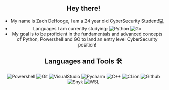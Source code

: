 <div align="center">
  
## Hey there!
- My name is Zach DeHooge, I am a 24 year old CyberSecurity Student!💻
- Languages I am currently studying: ![Python](http://img.shields.io/badge/-Python-8F00C2?style=flat-square&logo=python&logoColor=ffffff) ![Go](http://img.shields.io/badge/-GO-000000?style=flat-square&logo=go&logoColor=ffff00)
- My goal is to be proficient in the fundamentals and advanced concepts of Python, Powershell and GO to land an entry level CyberSecurity position!


## Languages and Tools 🛠 
![Powershell](http://img.shields.io/badge/-PowerShell-000FFF?style=flat-square&logo=powershell&logoColor=ffffff)
![Git](https://img.shields.io/badge/-Git-%f4fc03?style=flat-square&logo=git&logoColor=%23ffffff)
![VisualStudio](https://img.shields.io/badge/-Visual_Studio-bd5436?style=flat-square&logo=visual-studio&logoColor=ffffff)
![Pycharm](https://img.shields.io/badge/-Pycharm-8403fc?style=flat-square&logo=pycharm&logoColor=ffffff)
![C++](http://img.shields.io/badge/-C++-c20000?style=flat-square&logo=cplusplus&logoColor=ffffff)
![CLion](https://img.shields.io/badge/-CLion-00A452?style=flat-square&logo=clion&logoColor=ffffff)
![Github](https://img.shields.io/badge/-Github-000000?style=flat-square&logo=github&logoColor=%23ffffff)
![Snyk](https://img.shields.io/badge/-Snyk-009cff?style=flat-square&logo=snyk&logoColor=%23ffffff)
![WSL](https://img.shields.io/badge/-WSL-ff752b?style=flat-square&logo=ubuntu&logoColor=%23ffffff)

<!--
## Socials
  ![TryHackMe](http://img.shields.io/badge/-TryHackMe-c20000?style=flat-square&logo=tryhackme&logoColor=ffffff) https://tryhackme.com/p/Zach.DeHooge
  
Syntax for making an icon on a ReadME goes as follows

![(Name of language)](`http://img.shields.io/badge/`-(name of language)-(background color)?style=flat-square&logo=(look on simple icons .org for a hex key)&logoColor=ffffff)
-->
